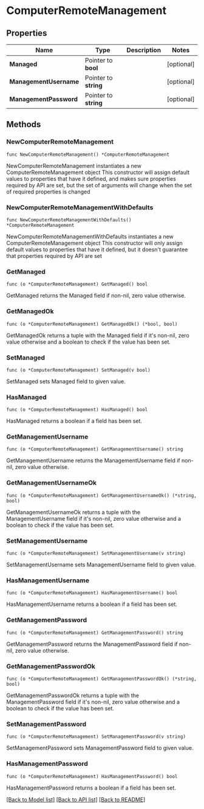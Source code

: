 # ComputerRemoteManagement

## Properties

Name | Type | Description | Notes
------------ | ------------- | ------------- | -------------
**Managed** | Pointer to **bool** |  | [optional] 
**ManagementUsername** | Pointer to **string** |  | [optional] 
**ManagementPassword** | Pointer to **string** |  | [optional] 

## Methods

### NewComputerRemoteManagement

`func NewComputerRemoteManagement() *ComputerRemoteManagement`

NewComputerRemoteManagement instantiates a new ComputerRemoteManagement object
This constructor will assign default values to properties that have it defined,
and makes sure properties required by API are set, but the set of arguments
will change when the set of required properties is changed

### NewComputerRemoteManagementWithDefaults

`func NewComputerRemoteManagementWithDefaults() *ComputerRemoteManagement`

NewComputerRemoteManagementWithDefaults instantiates a new ComputerRemoteManagement object
This constructor will only assign default values to properties that have it defined,
but it doesn't guarantee that properties required by API are set

### GetManaged

`func (o *ComputerRemoteManagement) GetManaged() bool`

GetManaged returns the Managed field if non-nil, zero value otherwise.

### GetManagedOk

`func (o *ComputerRemoteManagement) GetManagedOk() (*bool, bool)`

GetManagedOk returns a tuple with the Managed field if it's non-nil, zero value otherwise
and a boolean to check if the value has been set.

### SetManaged

`func (o *ComputerRemoteManagement) SetManaged(v bool)`

SetManaged sets Managed field to given value.

### HasManaged

`func (o *ComputerRemoteManagement) HasManaged() bool`

HasManaged returns a boolean if a field has been set.

### GetManagementUsername

`func (o *ComputerRemoteManagement) GetManagementUsername() string`

GetManagementUsername returns the ManagementUsername field if non-nil, zero value otherwise.

### GetManagementUsernameOk

`func (o *ComputerRemoteManagement) GetManagementUsernameOk() (*string, bool)`

GetManagementUsernameOk returns a tuple with the ManagementUsername field if it's non-nil, zero value otherwise
and a boolean to check if the value has been set.

### SetManagementUsername

`func (o *ComputerRemoteManagement) SetManagementUsername(v string)`

SetManagementUsername sets ManagementUsername field to given value.

### HasManagementUsername

`func (o *ComputerRemoteManagement) HasManagementUsername() bool`

HasManagementUsername returns a boolean if a field has been set.

### GetManagementPassword

`func (o *ComputerRemoteManagement) GetManagementPassword() string`

GetManagementPassword returns the ManagementPassword field if non-nil, zero value otherwise.

### GetManagementPasswordOk

`func (o *ComputerRemoteManagement) GetManagementPasswordOk() (*string, bool)`

GetManagementPasswordOk returns a tuple with the ManagementPassword field if it's non-nil, zero value otherwise
and a boolean to check if the value has been set.

### SetManagementPassword

`func (o *ComputerRemoteManagement) SetManagementPassword(v string)`

SetManagementPassword sets ManagementPassword field to given value.

### HasManagementPassword

`func (o *ComputerRemoteManagement) HasManagementPassword() bool`

HasManagementPassword returns a boolean if a field has been set.


[[Back to Model list]](../README.md#documentation-for-models) [[Back to API list]](../README.md#documentation-for-api-endpoints) [[Back to README]](../README.md)


